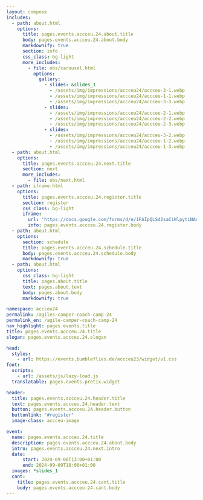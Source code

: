 ```yaml
---
layout: compose
includes:
  - path: about.html 
    options:
      title: pages.events.accceu.24.about.title
      body: pages.events.accceu.24.about.body
      markdownify: true
      section: info
      css_class: bg-light
      more_includes:
        - file: obs/carousel.html
          options:
            gallery:
              - slides: &slides_1
                - /assets/img/impressions/accceu24/accceu-3-1.webp
                - /assets/img/impressions/accceu24/accceu-1-1.webp                
                - /assets/img/impressions/accceu24/accceu-3-3.webp
              - slides:
                - /assets/img/impressions/accceu24/accceu-2-1.webp
                - /assets/img/impressions/accceu24/accceu-2-2.webp
                - /assets/img/impressions/accceu24/accceu-2-3.webp
              - slides:
                - /assets/img/impressions/accceu24/accceu-3-2.webp
                - /assets/img/impressions/accceu24/accceu-1-2.webp
                - /assets/img/impressions/accceu24/accceu-1-3.webp
  - path: about.html 
    options:
      title: pages.events.accceu.24.next.title
      section: next
      more_includes:
        - file: obs/next.html
  - path: iframe.html
    options:
      title: pages.events.accceu.24.register.title
      section: register
      css_class: bg-light
      iframe:
        url: 'https://docs.google.com/forms/d/e/1FAIpQLSd2saCiWlpytiNAAblTXQuADi36bONEziL8vZArMMaWa4lMRA/viewform?usp=sf_link'
        info: pages.events.accceu.24.register.body
  - path: about.html
    options:
      section: schedule
      title: pages.events.accceu.24.schedule.title
      body: pages.events.accceu.24.schedule.body
      markdownify: true
  - path: about.html
    options:
      css_class: bg-light
      title: pages.about.title
      text: pages.about.text
      body: pages.about.body
      markdownify: true

namespace: accceu24
permalink: /agiles-camper-coach-camp-24
permalink_en: /agile-camper-coach-camp-24
nav_highlight: pages.events.title
title: pages.events.accceu.24.title
slogan: pages.events.accceu.24.slogan

head:
  styles:
    - url: https://events.bumbleflies.de/accceu23/widget/v1.css
foot:  
  scripts:
    - url: /assets/js/lazy-load.js
  translatable: pages.events.pretix.widget

header:
  title: pages.events.accceu.24.header.title
  text: pages.events.accceu.24.header.text
  button: pages.events.accceu.24.header.button
  buttonlink: "#register"
  image-class: accceu-image

event: 
  name: pages.events.accceu.24.title
  description: pages.events.accceu.24.about.body
  intro: pages.events.accceu.24.next.intro
  date:
      start: 2024-09-06T13:00+01:00
      end: 2024-09-09T18:00+01:00
  images: *slides_1
  cant:
    title: pages.events.accceu.24.cant.title
    body: pages.events.accceu.24.cant.body
---
```

